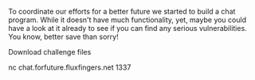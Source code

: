 To coordinate our efforts for a better future we started to build a chat program. While it doesn't have much functionality, yet, maybe you could have a look at it already to see if you can find any serious vulnerabilities. You know, better save than sorry!

Download challenge files

nc chat.forfuture.fluxfingers.net 1337
